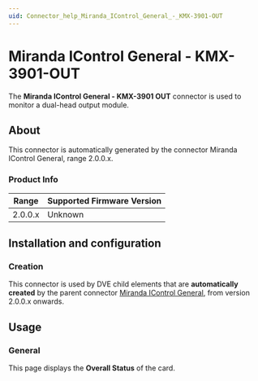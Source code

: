 ```yaml
---
uid: Connector_help_Miranda_IControl_General_-_KMX-3901-OUT
---
```


# Miranda IControl General - KMX-3901-OUT

The **Miranda IControl General - KMX-3901 OUT** connector is used to monitor a dual-head output module.

## About

This connector is automatically generated by the connector Miranda IControl General, range 2.0.0.x.

### Product Info

| Range | Supported Firmware Version |
|------------------|-----------------------------|
| 2.0.0.x          | Unknown                     |

## Installation and configuration

### Creation

This connector is used by DVE child elements that are **automatically created** by the parent connector [Miranda IControl General](xref:Connector_help_Miranda_IControl_General), from version 2.0.0.x onwards.

## Usage

### General

This page displays the **Overall Status** of the card.

